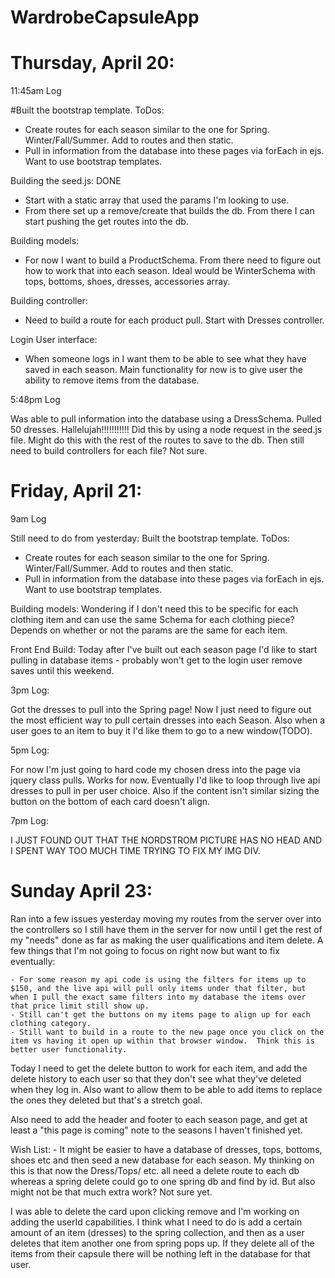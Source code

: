 # WardrobeCapsuleApp

# Thursday, April 20:

11:45am Log

#Built the bootstrap template.  ToDos:
- Create routes for each season similar to the one for Spring.  Winter/Fall/Summer.  Add to routes and then static. 
- Pull in information from the database into these pages via forEach in ejs.  Want to use bootstrap templates. 

Building the seed.js: DONE
- Start with a static array that used the params I'm looking to use.  
- From there set up a remove/create that builds the db.  From there I can start pushing the get routes into the db.  

Building models:
- For now I want to build a ProductSchema.  From there need to figure out how to work that into each season.  Ideal would be WinterSchema with tops, bottoms, shoes, dresses, accessories array. 

Building controller:
- Need to build a route for each product pull.  Start with Dresses controller. 

Login User interface:
- When someone logs in I want them to be able to see what they have saved in each season.  Main functionality for now is to give user the ability to remove items from the database. 

5:48pm Log

Was able to pull information into the database using a DressSchema.  Pulled 50 dresses.  Hallelujah!!!!!!!!!!!  Did this by using a node request in the seed.js file.  Might do this with the rest of the routes to save to the db.  Then still need to build controllers for each file?  Not sure. 

# Friday, April 21:

9am Log

Still need to do from yesterday:
Built the bootstrap template.  ToDos:
- Create routes for each season similar to the one for Spring.  Winter/Fall/Summer.  Add to routes and then static. 
- Pull in information from the database into these pages via forEach in ejs.  Want to use bootstrap templates. 

Building models:
Wondering if I don't need this to be specific for each clothing item and can use the same Schema for each clothing piece?  Depends on whether or not the params are the same for each item. 

Front End Build:
Today after I've built out each season page I'd like to start pulling in database items - probably won't get to the login user remove saves until this weekend. 

3pm Log:

Got the dresses to pull into the Spring page!  Now I just need to figure out the most efficient way to pull certain dresses into each Season.  Also when a user goes to an item to buy it I'd like them to go to a new window(TODO). 

5pm Log:

For now I'm just going to hard code my chosen dress into the page via jquery class pulls.  Works for now.  Eventually I'd like to loop through live api dresses to pull in per user choice.  Also if the content isn't similar sizing the button on the bottom of each card doesn't align. 

7pm Log:

I JUST FOUND OUT THAT THE NORDSTROM PICTURE HAS NO HEAD AND I SPENT WAY TOO MUCH TIME TRYING TO FIX MY IMG DIV. 

# Sunday April 23:

Ran into a few issues yesterday moving my routes from the server over into the controllers so I still have them in the server for now until I get the rest of my "needs" done as far as making the user qualifications and item delete.   A few things that I'm not going to focus on right now but want to fix eventually:

	- For some reason my api code is using the filters for items up to $150, and the live api will pull only items under that filter, but when I pull the exact same filters into my database the items over that price limit still show up. 
	- Still can't get the buttons on my items page to align up for each clothing category. 
	- Still want to build in a route to the new page once you click on the item vs having it open up within that browser window.  Think this is better user functionality. 

Today I need to get the delete button to work for each item, and add the delete history to each user so that they don't see what they've deleted when they log in.  Also want to allow them to be able to add items to replace the ones they deleted but that's a stretch goal. 

Also need to add the header and footer to each season page, and get at least a "this page is coming" note to the seasons I haven't finished yet. 

Wish List:
	- It might be easier to have a database of dresses, tops, bottoms, shoes etc and then seed a new database for each season.  My thinking on this is that now the Dress/Tops/ etc. all need a delete route to each db whereas a spring delete could go to one spring db and find by id.  But also might not be that much extra work?  Not sure yet. 

I was able to delete the card upon clicking remove and I'm working on adding the userId capabilities.  I think what I need to do is add a certain amount of an item (dresses) to the spring collection, and then as a user deletes that item another one from spring pops up.  If they delete all of the items from their capsule there will be nothing left in the database for that user. 




